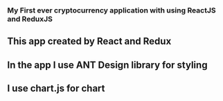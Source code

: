 ### My First ever cryptocurrency application with using ReactJS and ReduxJS

## This app created by React and Redux

## In the app I use ANT Design library for styling

## I use chart.js for chart
